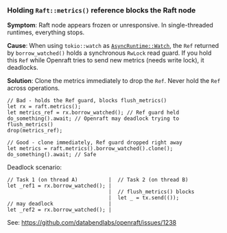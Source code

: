 ### Holding `Raft::metrics()` reference blocks the Raft node

**Symptom**: Raft node appears frozen or unresponsive. In single-threaded runtimes, everything stops.

**Cause**: When using `tokio::watch` as [`AsyncRuntime::Watch`][], the `Ref` returned by
`borrow_watched()` holds a synchronous `RwLock` read guard. If you hold this `Ref` while
Openraft tries to send new metrics (needs write lock), it deadlocks.

**Solution**: Clone the metrics immediately to drop the `Ref`. Never hold the `Ref` across operations.

```rust,ignore
// Bad - holds the Ref guard, blocks flush_metrics()
let rx = raft.metrics();
let metrics_ref = rx.borrow_watched(); // Ref guard held
do_something().await; // Openraft may deadlock trying to flush_metrics()
drop(metrics_ref);

// Good - clone immediately, Ref guard dropped right away
let metrics = raft.metrics().borrow_watched().clone();
do_something().await; // Safe
```

Deadlock scenario:
```text
// Task 1 (on thread A)          |  // Task 2 (on thread B)
let _ref1 = rx.borrow_watched(); |
                                 |  // flush_metrics() blocks
                                 |  let _ = tx.send(());
// may deadlock                  |
let _ref2 = rx.borrow_watched(); |
```

See: <https://github.com/databendlabs/openraft/issues/1238>

[`AsyncRuntime::Watch`]: `crate::AsyncRuntime::Watch`
